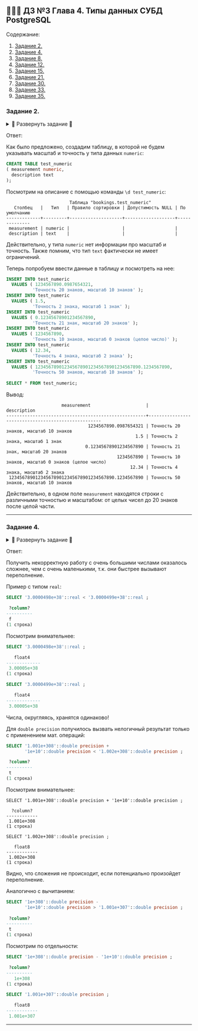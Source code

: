 ## 👨🏻‍💻 ДЗ №3 Глава 4. Типы данных СУБД PostgreSQL

Содержание:
1. [Задание 2.](#задание_2)
2. [Задание 4.](#задание_4)
3. [Задание 8.](#задание_8)
4. [Задание 12.](#задание_12)
5. [Задание 15.](#задание_15)
6. [Задание 21.](#задание_21)
7. [Задание 30.](#задание_30)
8. [Задание 33.](#задание_33)
9. [Задание 35.](#задание_35)

### **Задание 2.** <a name="задание_2"></a>

<details>
<summary>🔽 Развернуть задание 🔽</summary>
Задание:

Предположим, что возникла необходимость хранить в одном столбце таблицы
данные, представленные с различной точностью. Это могут быть, например,
результаты физических измерений разнородных показателей или различные
медицинские показатели здоровья пациентов (результаты анализов). В таком
случае можно использовать тип `numeric` без указания масштаба и точности.
Команда для создания таблицы может быть, например, такой:

```SQL
CREATE TABLE test_numeric
( measurement numeric,
  description text
);
```

Вставьте в таблицу несколько строк:

```SQL
INSERT INTO test_numeric
  VALUES ( 1234567890.0987654321,
          'Точность 20 знаков, масштаб 10 знаков' );

INSERT INTO test_numeric
  VALUES ( 1.5,
          'Точность 2 знака, масштаб 1 знак' );

INSERT INTO test_numeric
  VALUES ( 0.12345678901234567890,
          'Точность 21 знак, масштаб 20 знаков' );

INSERT INTO test_numeric
  VALUES ( 1234567890,
          'Точность 10 знаков, масштаб 0 знаков (целое число)' );
```

Теперь сделайте выборку из таблицы и посмотрите, что все эти разнообразные
значения сохранены именно в том виде, как вы их вводили.
</details>

Ответ:

Как было предложено, создадим таблицу, в которой не будем указывать масштаб и точность
у типа данных `numeric`:
```SQL
CREATE TABLE test_numeric
( measurement numeric,
  description text
);
```

Посмотрим на описание с помощью команды `\d test_numeric`:
```
                        Таблица "bookings.test_numeric"
   Столбец   |   Тип   | Правило сортировки | Допустимость NULL | По умолчанию 
-------------+---------+--------------------+-------------------+--------------
 measurement | numeric |                    |                   | 
 description | text    |                    |                   | 
```

Действительно, у типа `numeric` нет информации про масштаб и точность. 
Также помним, что тип `text` фактически не имеет ограничений.

Теперь попробуем ввести данные в таблицу и посмотреть на нее:
```SQL
INSERT INTO test_numeric
  VALUES ( 1234567890.0987654321,
          'Точность 20 знаков, масштаб 10 знаков' );
INSERT INTO test_numeric
  VALUES ( 1.5,
          'Точность 2 знака, масштаб 1 знак' );
INSERT INTO test_numeric
  VALUES ( 0.12345678901234567890,
          'Точность 21 знак, масштаб 20 знаков' );
INSERT INTO test_numeric
  VALUES ( 1234567890,
          'Точность 10 знаков, масштаб 0 знаков (целое число)' );
INSERT INTO test_numeric
  VALUES ( 12.34,
          'Точность 4 знака, масштаб 2 знака' );
INSERT INTO test_numeric
  VALUES ( 1234567890123456789012345678901234567890.1234567890,
          'Точность 50 знаков, масштаб 10 знаков' );
          
SELECT * FROM test_numeric;
```

Вывод:
```
                     measurement                     |                    description                     
-----------------------------------------------------+----------------------------------------------------
                               1234567890.0987654321 | Точность 20 знаков, масштаб 10 знаков
                                                 1.5 | Точность 2 знака, масштаб 1 знак
                              0.12345678901234567890 | Точность 21 знак, масштаб 20 знаков
                                          1234567890 | Точность 10 знаков, масштаб 0 знаков (целое число)
                                               12.34 | Точность 4 знака, масштаб 2 знака
 1234567890123456789012345678901234567890.1234567890 | Точность 50 знаков, масштаб 10 знаков

```
Действительно, в одном поле `measurement` находятся строки с различными точностью и масштабом:
от целых чисел до 20 знаков после целой части.

---
### **Задание 4.** <a name="задание_4"></a>

<details>
<summary>🔽 Развернуть задание 🔽</summary>
Задание:

При работе с числами типов `real` и `double precision` нужно помнить, что
сравнение двух чисел с плавающей точкой на предмет равенства их значений
может привести к неожиданным результатам.

Например, сравним два очень маленьких числа (они представлены в экспоненциальной 
форме записи):

```SQL
SELECT '5e-324'::double precision > '4e-324'::double precision;

?column?
----------
f
(1 строка)
```

Чтобы понять, почему так получается, выполните еще два запроса.
```SQL
SELECT '5e-324'::double precision;

float8
-----------------------
4.94065645841247e-324
(1 строка)

SELECT '4e-324'::double precision;

float8
-----------------------
4.94065645841247e-324
(1 строка)
```

Самостоятельно проведите аналогичные эксперименты с очень большими 
числами, находящимися на границе допустимого диапазона для чисел типов `real`
и `double precision`.
</details>

Ответ:

Получить некорректную работу с очень большими числами оказалось сложнее, 
чем с очень маленькими, т.к. они быстрее вызывают переполнение.

Пример с типом `real`:
```SQL
SELECT '3.0000498e+38'::real < '3.0000499e+38'::real ;

 ?column? 
----------
 f
(1 строка)
```

Посмотрим внимательнее: 
```SQL
SELECT '3.0000498e+38'::real ;

   float4    
-------------
 3.00005e+38
(1 строка)

SELECT '3.0000499e+38'::real ;

   float4    
-------------
 3.00005e+38
```
Числа, округляясь, хранятся одинаково!

Для `double precision` получилось вызвать нелогичный результат только 
с применением мат. операций:
```SQL
SELECT '1.001e+308'::double precision + 
       '1e+10'::double precision < '1.002e+308'::double precision ;

 ?column? 
----------
 t
(1 строка)
```

Посмотрим внимательнее: 
```
SELECT '1.001e+308'::double precision + '1e+10'::double precision ;

  ?column?  
------------
 1.001e+308
(1 строка)

SELECT '1.002e+308'::double precision ;

   float8   
------------
 1.002e+308
(1 строка)
```
Видно, что сложения не происходит, если потенциально 
произойдет переполнение.

Аналогично с вычитанием:
```SQL
SELECT '1e+308'::double precision - 
       '1e+10'::double precision > '1.001e+307'::double precision ;
       
 ?column? 
----------
 t
(1 строка)
```

Посмотрим по отдельности:
```SQL
SELECT '1e+308'::double precision - '1e+10'::double precision ;

 ?column? 
----------
   1e+308
(1 строка)

SELECT '1.001e+307'::double precision ;

   float8   
------------
 1.001e+307
```

---